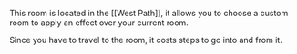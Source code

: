 This room is located in the [[West Path]], it allows you to choose a custom room to apply an effect over your current room.

Since you have to travel to the room, it costs steps to go into and from it.

